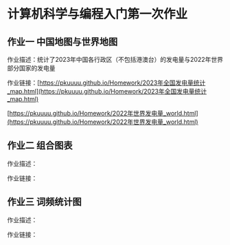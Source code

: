 # 计算机科学与编程入门第一次作业

## 作业一  中国地图与世界地图

作业描述：统计了2023年中国各行政区（不包括港澳台）的发电量与2022年世界部分国家的发电量

作业链接：[https://pkuuuu.github.io/Homework/2023年全国发电量统计_map.html](https://pkuuuu.github.io/Homework/2023年全国发电量统计_map.html)

[https://pkuuuu.github.io/Homework/2022年世界发电量_world.html](https://pkuuuu.github.io/Homework/2022年世界发电量_world.html)
## 作业二  组合图表

作业描述：

作业链接：

## 作业三  词频统计图

作业描述：

作业链接：

